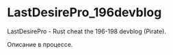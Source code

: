 # LastDesirePro_196devblog
LastDesirePro - Rust cheat the 196-198 devblog (Pirate). 

Описание в процессе.
